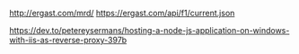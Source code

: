 http://ergast.com/mrd/
https://ergast.com/api/f1/current.json

https://dev.to/petereysermans/hosting-a-node-js-application-on-windows-with-iis-as-reverse-proxy-397b